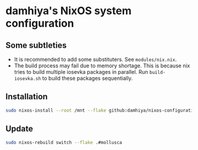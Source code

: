 # damhiya's NixOS system configuration

## Some subtleties
* It is recommended to add some substituters. See `modules/nix.nix`.
* The build process may fail due to memory shortage. This is because nix tries to build
  multiple iosevka packages in parallel. Run `build-iosevka.sh` to build these packages
  sequentially.

## Installation
```sh
sudo nixos-install --root /mnt --flake github:damhiya/nixos-configuration#mollusca
```

## Update
```sh
sudo nixos-rebuild switch --flake .#mollusca
```
